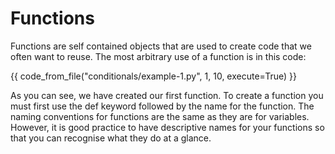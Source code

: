 # Functions
Functions are self contained objects that are used to create code that we often want to reuse. The most arbitrary use of a function is in this code:

{{ code_from_file("conditionals/example-1.py", 1, 10, execute=True) }}

As you can see, we have created our first function. To create a function you must first use the def keyword followed by the name for the function. The naming conventions for functions are the same as they are for variables. However, it is good practice to have descriptive names for your functions so that you can recognise what they do at a glance. 